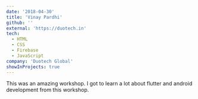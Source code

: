 ```yaml
---
date: '2018-04-30'
title: 'Vinay Pardhi'
github: ''
external: 'https://duotech.in'
tech:
  - HTML
  - CSS
  - Firebase
  - JavaScript
company: 'Duotech Global'
showInProjects: true
---
```


This was an amazing workshop. I got to learn a lot about flutter and android development from this workshop.